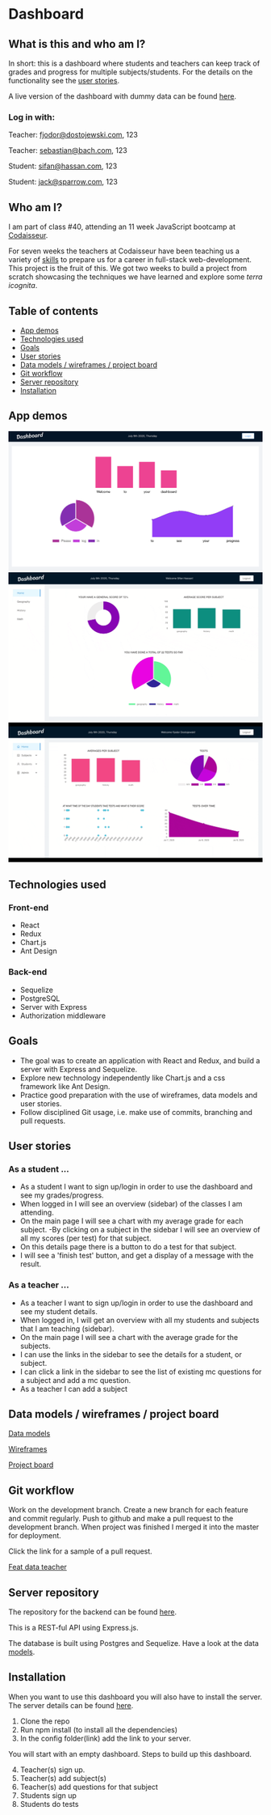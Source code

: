 # Dashboard

## What is this and who am I?

In short: this is a dashboard where students and teachers can keep track of grades and progress for multiple subjects/students. For the details on the functionality see the [user stories](#userStories).

A live version of the dashboard with dummy data can be found [here](https://compassionate-raman-97ce78.netlify.app/).

### Log in with:

Teacher: fjodor@dostojewski.com, 123

Teacher: sebastian@bach.com, 123

Student: sifan@hassan.com, 123

Student: jack@sparrow.com, 123

## Who am I?

I am part of class #40, attending an 11 week JavaScript bootcamp at [Codaisseur](https://codaisseur.com/).

For seven weeks the teachers at Codaisseur have been teaching us a variety of [skills](https://willemverbuyst.github.io/threeJS-react-list/) to prepare us for a career in full-stack web-development. This project is the fruit of this. We got two weeks to build a project from scratch showcasing the techniques we have learned and explore some _terra icognita_.

## Table of contents

- [App demos](#appDemos)
- [Technologies used](#technologiesUsed)
- [Goals](#goals)
- [User stories](#userStories)
- [Data models / wireframes / project board](#models-wireframe-projectboard)
- [Git workflow](#gitWorkflow)
- [Server repository](#serverRepo)
- [Installation](#installation)

## <a name="appDemos"></a>App demos

![](./src/img/dashboard-home.png)
![](./src/img/dashboard-student.gif)
![](./src/img/dashboard-teacher.gif)

## <a name="technologiesUsed"></a>Technologies used

### Front-end

- React
- Redux
- Chart.js
- Ant Design

### Back-end

- Sequelize
- PostgreSQL
- Server with Express
- Authorization middleware

## <a name="goals"></a>Goals

- The goal was to create an application with React and Redux, and build a server with Express and Sequelize.
- Explore new technology independently like Chart.js and a css framework like Ant Design.
- Practice good preparation with the use of wireframes, data models and user stories.
- Follow disciplined Git usage, i.e. make use of commits, branching and pull requests.

## <a name="userStories"></a>User stories

### As a student ...

- As a student I want to sign up/login in order to use the dashboard and see my grades/progress.
- When logged in I will see an overview (sidebar) of the classes I am attending.
- On the main page I will see a chart with my average grade for each subject.
  -By clicking on a subject in the sidebar I will see an overview of all my scores (per test) for that subject.
- On this details page there is a button to do a test for that subject.
- I will see a 'finish test' button, and get a display of a message with the result.

### As a teacher ...

- As a teacher I want to sign up/login in order to use the dashboard and see my student details.
- When logged in, I will get an overview with all my students and subjects that I am teaching (sidebar).
- On the main page I will see a chart with the average grade for the subjects.
- I can use the links in the sidebar to see the details for a student, or subject.
- I can click a link in the sidebar to see the list of existing mc questions for a subject and add a mc question.
- As a teacher I can add a subject

## <a name="models-wireframe-projectboard"></a>Data models / wireframes / project board

[Data models](https://app.lucidchart.com/invitations/accept/d09a0ec5-92f6-4ac7-b203-e96f708609db)

[Wireframes](https://drive.google.com/file/d/1CMpn7W91WxH8KU1kURMbLTiAyhFeMNgq/view?usp=sharing)

[Project board](https://github.com/willemverbuyst/school-dashboard-frontend/projects/1)

## <a name="gitWorkflow"></a>Git workflow

Work on the development branch. Create a new branch for each feature and commit regularly. Push to github and make a pull request to the development branch. When project was finished I merged it into the master for deployment.

Click the link for a sample of a pull request.

[Feat data teacher](https://github.com/willemverbuyst/school-dashboard-frontend/pull/21)

## <a name="serverRepo"></a>Server repository

The repository for the backend can be found [here](https://github.com/willemverbuyst/school-dashboard-backend).

This is a REST-ful API using Express.js.

The database is built using Postgres and Sequelize.
Have a look at the data [models](https://app.lucidchart.com/invitations/accept/d09a0ec5-92f6-4ac7-b203-e96f708609db).

## <a name="installation"></a>Installation

When you want to use this dashboard you will also have to install the server. The server details can be found [here](https://github.com/willemverbuyst/school-dashboard-backend).

1. Clone the repo
2. Run npm install (to install all the dependencies)
3. In the config folder(link) add the link to your server.

You will start with an empty dashboard. Steps to build up this dashboard.

4. Teacher(s) sign up.
5. Teacher(s) add subject(s)
6. Teacher(s) add questions for that subject
7. Students sign up
8. Students do tests
